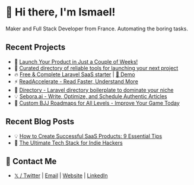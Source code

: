 # 👋 Hi there, I'm Ismael!
Maker and Full Stack Developer from France. Automating the boring tasks.

##  Recent Projects
- 🚀 [Launch Your Product in Just a Couple of Weeks!](https://mvpable.com)
- 💼 [Curated directory of reliable tools for launching your next project](https://mvpable.com/tools)
- 🔥 [Free & Complete Laravel SaaS starter](https://github.com/ismaelfi/mvpable) | [👀 Demo](https://saaskit.mvpable.com)
- ⚡ [ReadAccelerate - Read Faster, Understand More](https://readaccelerate.com)
- 💼 [Directory - Laravel directory boilerplate to dominate your niche](https://directory.mvpable.com)
- 💡 [Sebora.ai - Write, Optimize, and Schedule Authentic Articles](https://sebora.ai)
- 🥋 [Custom BJJ Roadmaps for All Levels - Improve Your Game Today](https://bjjroadmaps.com)

##  Recent Blog Posts
- 💡 [How to Create Successful SaaS Products: 9 Essential Tips](https://isma.fi/how-to-create-successful-saas-products-9-essential-tips)
- 🚀 [The Ultimate Tech Stack for Indie Hackers](https://isma.fi/from-telecom-to-tech-my-journey-to-building-saas-products-with-the-tall-stack)

## 🤙 Contact Me
- [𝕏 / Twitter](https://x.com/ismael_fi)  | [Email](mailto:hello@isma.fi) | [Website](https://mvpable.com) | [LinkedIn](https://linkedin.com/in/ismaelfi)
